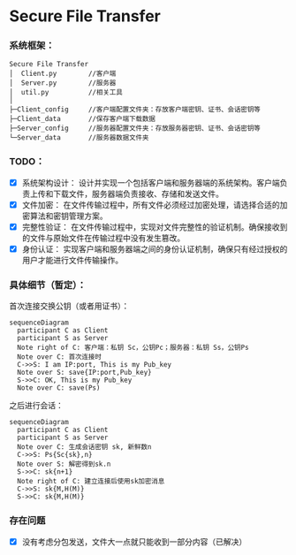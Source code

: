 # Secure File Transfer

### 系统框架：

```
Secure File Transfer
│  Client.py        //客户端
│  Server.py        //服务器
│  util.py          //相关工具
│
├─Client_config     //客户端配置文件夹：存放客户端密钥、证书、会话密钥等
├─Client_data       //保存客户端下载数据
├─Server_config     //服务器配置文件夹：存放服务器密钥、证书、会话密钥等
└─Server_data       //服务器数据文件夹
```

### TODO：

- [x] 系统架构设计： 设计并实现一个包括客户端和服务器端的系统架构。客户端负责上传和下载文件，服务器端负责接收、存储和发送文件。
- [x] 文件加密： 在文件传输过程中，所有文件必须经过加密处理，请选择合适的加密算法和密钥管理方案。
- [x] 完整性验证： 在文件传输过程中，实现对文件完整性的验证机制。确保接收到的文件与原始文件在传输过程中没有发生篡改。
- [x] 身份认证： 实现客户端和服务器端之间的身份认证机制，确保只有经过授权的用户才能进行文件传输操作。

### 具体细节（暂定）：

首次连接交换公钥（或者用证书）：

```mermaid
sequenceDiagram
  participant C as Client
  participant S as Server
  Note right of C: 客户端：私钥 Sc，公钥Pc；服务器：私钥 Ss，公钥Ps
  Note over C: 首次连接时
  C->>S: I am IP:port, This is my Pub_key
  Note over S: save{IP:port,Pub_key}
  S->>C: OK, This is my Pub_key
  Note over C: save(Ps)
```

之后进行会话：

```mermaid
sequenceDiagram
  participant C as Client
  participant S as Server  
  Note over C: 生成会话密钥 sk, 新鲜数n
  C->>S: Ps{Sc{sk},n}
  Note over S: 解密得到sk.n
  S->>C: sk{n+1}
  Note right of C: 建立连接后使用sk加密消息
  C->>S: sk{M,H(M)}
  S->>C: sk{M,H(M)}
```



### 存在问题

- [x] 没有考虑分包发送，文件大一点就只能收到一部分内容（已解决）

